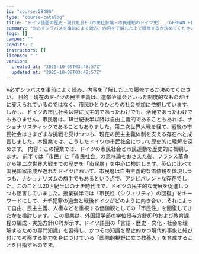 ```yaml
---
id: "course:28486"
type: "course-catalog"
title: "ドイツ語圏の歴史・現代社会E（市民社会論・市民運動のドイツ史） ／GERMAN HISTORY AND CONTEMPORARY SOCIETY E"
summary: "※必ずシラバスを事前によく読み、内容を了解した上で履修するか決めてください。 目的：現在のドイツの民主主義は、選挙や議会といった制度的なものだけに支えられているのではなく、市民ひとりひとりの社会参加に依拠しています。しかし、ドイツの市民社会…"
tags: []
campus: ""
credits: 2
instructors: []
license: " "
version:
  created_at: "2025-10-09T03:48:57Z"
  updated_at: "2025-10-09T03:48:57Z"
---
```


※必ずシラバスを事前によく読み、内容を了解した上で履修するか決めてください。 目的：現在のドイツの民主主義は、選挙や議会といった制度的なものだけに支えられているのではなく、市民ひとりひとりの社会参加に依拠しています。しかし、ドイツの市民社会は常に民主的であったわけでも、活発であったわけでもありません。市民層は、18世紀後半以降は自由主義的であることもあれば、ナショナリスティックであることもありました。第二次世界大戦を経て、戦後の市民社会はさまざまな挑戦を受けつつも、現在の民主主義体制を支える存在へと成長しました。本授業では、こうしたドイツの市民社会について歴史的に理解を深めます。 内容：この授業では、ドイツの市民社会と市民運動を歴史的に概観します。 前半では「市民」と「市民社会」の意味論をおさえた後、フランス革命から第二次世界大戦までの歴史を「市民層」を中心に検討します。英仏に比べて国民国家形成が遅れたドイツにおいて、市民層は自由主義的な価値観を体現しつつも、ナショナリズムの旗手でもあるという点で、アンビバレントな存在でした。このことは20世紀半ばのナチ時代まで、ドイツの民主的な発展を促進しつつも阻害していました。授業後半では「市民性（シヴィリティ）の回復」をキーワードにして、ナチ犯罪の過去と戦後ドイツがどのように向き合い、それによって自由、民主主義、人権などを重視する価値観としての「市民性」を回復してきたかを検討します。 この授業は、外国語学部の学位授与方針(DP)および教育課程の編成・実施方針(CP)が示す、ドイツ語圏の「言語・歴史・文化・社会を理解するための専門知識」を習得し、かつその知識を歴史的かつ現代的事象と結び付けて考察する能力を身につけている「国際的視野に立つ教養人」を育成することを目指すものです。
